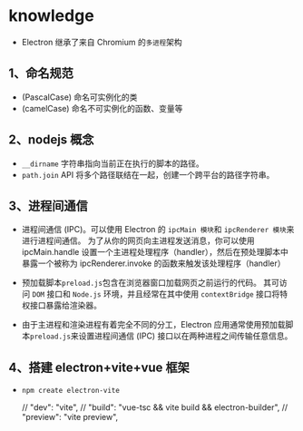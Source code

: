 # knowledge

- Electron 继承了来自 Chromium 的`多进程`架构

## 1、命名规范

- (PascalCase) 命名可实例化的类
- (camelCase) 命名不可实例化的函数、变量等

## 2、nodejs 概念

- `__dirname` 字符串指向当前正在执行的脚本的路径。
- `path.join` API 将多个路径联结在一起，创建一个跨平台的路径字符串。

## 3、进程间通信

- 进程间通信 (IPC)。可以使用 Electron 的 `ipcMain 模块`和 `ipcRenderer 模块`来进行进程间通信。 为了从你的网页向主进程发送消息，你可以使用 ipcMain.handle 设置一个主进程处理程序（handler），然后在预处理脚本中暴露一个被称为 ipcRenderer.invoke 的函数来触发该处理程序（handler）

- 预加载脚本`preload.js`包含在浏览器窗口加载网页之前运行的代码。 其可访问 `DOM` 接口和 `Node.js` 环境，并且经常在其中使用 `contextBridge` 接口将特权接口暴露给渲染器。

- 由于主进程和渲染进程有着完全不同的分工，Electron 应用通常使用预加载脚本`preload.js`来设置进程间通信 (IPC) 接口以在两种进程之间传输任意信息。

## 4、搭建 electron+vite+vue 框架

- `npm create electron-vite`


    // "dev": "vite",
    // "build": "vue-tsc && vite build && electron-builder",
    // "preview": "vite preview",
